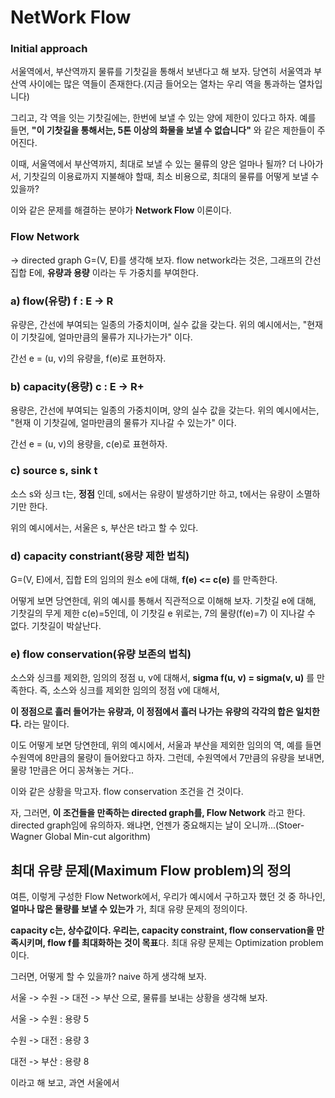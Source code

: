 # NetWork Flow #

### Initial approach ###
서울역에서, 부산역까지 물류를 기찻길을 통해서 보낸다고 해 보자. 당연히 서울역과 부산역 사이에는 많은 역들이 존재한다.(지금 들어오는 열차는 우리 역을 통과하는 열차입니다)

그리고, 각 역을 잇는 기찻길에는, 한번에 보낼 수 있는 양에 제한이 있다고 하자. 예를 들면, **"이 기찻길을 통해서는, 5톤 이상의 화물을 보낼 수 없습니다"** 와 같은 제한들이 주어진다. 

이때, 서울역에서 부산역까지, 최대로 보낼 수 있는 물류의 양은 얼마나 될까? 더 나아가서, 기찻길의 이용료까지 지불해야 할때, 최소 비용으로, 최대의 물류를 어떻게 보낼 수 있을까? 

이와 같은 문제를 해결하는 분야가 **Network Flow** 이론이다. 
### Flow Network ###
-> directed graph G=(V, E)를 생각해 보자. flow network라는 것은, 그래프의 간선 집합 E에, **유량과 용량** 이라는 두 가중치를 부여한다. 

### a) flow(유량) f : E -> R

유량은, 간선에 부여되는 일종의 가중치이며, 실수 값을 갖는다. 위의 예시에서는, "현재 이 기찻길에, 얼마만큼의 물류가 지나가는가" 이다.

간선 e = (u, v)의 유량을, f(e)로 표현하자.

### b) capacity(용량) c : E -> R+ 

용량은, 간선에 부여되는 일종의 가중치이며, 양의 실수 값을 갖는다. 위의 예시에서는, "현재 이 기찻길에, 얼마만큼의 물류가 지나갈 수 있는가" 이다. 

간선 e = (u, v)의 용량을, c(e)로 표현하자.

### c) source s, sink t

소스 s와 싱크 t는, **정점** 인데, s에서는 유량이 발생하기만 하고, t에서는 유량이 소멸하기만 한다. 

위의 예시에서는, 서울은 s, 부산은 t라고 할 수 있다. 

### d) capacity constriant(용량 제한 법칙) 

G=(V, E)에서, 집합 E의 임의의 원소 e에 대해, **f(e) <= c(e)** 를 만족한다. 

어떻게 보면 당연한데, 위의 예시를 통해서 직관적으로 이해해 보자. 기찻길 e에 대해, 기찻길의 무게 제한 c(e)=5인데, 이 기찻길 e 위로는, 7의 물량(f(e)=7) 이 지나갈 수 없다. 기찻길이 박살난다. 

### e) flow conservation(유량 보존의 법칙) 

소스와 싱크를 제외한, 임의의 정점 u, v에 대해서, **sigma f(u, v) = sigma(v, u)** 를 만족한다. 즉, 소스와 싱크를 제외한 임의의 정점 v에 대해서, 

**이 정점으로 흘러 들어가는 유량과, 이 정점에서 흘러 나가는 유량의 각각의 합은 일치한다.** 라는 말이다. 

이도 어떻게 보면 당연한데, 위의 예시에서, 서울과 부산을 제외한 임의의 역, 예를 들면 수원역에 8만큼의 물량이 들어왔다고 하자. 그런데, 수원역에서 7만큼의 유량을 보내면, 물량 1만큼은 어디 꽁쳐놓는 거다..

이와 같은 상황을 막고자. flow conservation 조건을 건 것이다. 

자, 그러면, **이 조건들을 만족하는 directed graph를, Flow Network** 라고 한다. directed graph임에 유의하자. 왜냐면, 언젠가 중요해지는 날이 오니까...(Stoer-Wagner Global Min-cut algorithm)


## 최대 유량 문제(Maximum Flow problem)의 정의 ##

여튼, 이렇게 구성한 Flow Network에서, 우리가 예시에서 구하고자 했던 것 중 하나인, **얼마나 많은 물량를 보낼 수 있는가** 가, 최대 유량 문제의 정의이다. 

**capacity c는, 상수값이다. 우리는, capacity constraint, flow conservation을 만족시키며, flow f를 최대화하는 것이 목표**다. 최대 유량 문제는 Optimization problem이다. 

그러면, 어떻게 할 수 있을까? naive 하게 생각해 보자. 

서울 -> 수원 -> 대전 -> 부산 으로, 물류를 보내는 상황을 생각해 보자. 

서울 -> 수원 : 용량 5

수원 -> 대전 : 용량 3

대전 -> 부산 : 용량 8

이라고 해 보고, 과연 서울에서 
